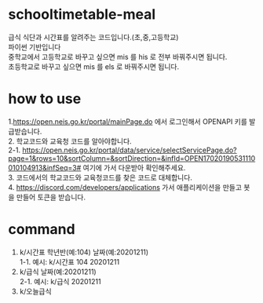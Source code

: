 # schooltimetable-meal
급식 식단과 시간표를 알려주는 코드입니다.(초,중,고등학교)</br>
파이썬 기반입니다</br>
중학교에서 고등학교로 바꾸고 싶으면 mis 를 his 로 전부 바꿔주시면 됩니다. </br>
초등학교로 바꾸고 싶으면 mis 를 els 로 바꿔주시면 됩니다.

# how to use
1.https://open.neis.go.kr/portal/mainPage.do 에서 로그인해서 OPENAPI 키를 발급받습니다. </br>
2. 학교코드와 교육청 코드를 알아야합니다.</br>
2-1. https://open.neis.go.kr/portal/data/service/selectServicePage.do?page=1&rows=10&sortColumn=&sortDirection=&infId=OPEN17020190531110010104913&infSeq=3# 여기에 가서 다운받아 확인해주세요.</br>
3. 코드에서의 학교코드와 교육청코드를 찾은 코드로 대체합니다.</br>
4. https://discord.com/developers/applications 가서 애플리케이션을 만들고 봇을 만들어 토큰을 받습니다.</br>

# command
1. k/시간표 학년반(예:104) 날짜(예:20201211) </br>
1-1. 예시: k/시간표 104 20201211 </br>
2. k/급식 날짜(예:20201211) </br>
2-1. 예시: k/급식 20201211 </br>
3. k/오늘급식
